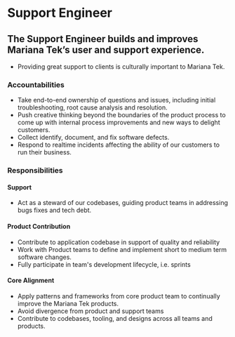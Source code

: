 Support Engineer
====================

## The Support Engineer builds and improves Mariana Tek’s user and support experience. 
* Providing great support to clients is culturally important to Mariana Tek.

### Accountabilities

* Take end-to-end ownership of questions and issues, including initial troubleshooting, root cause analysis and resolution.
* Push creative thinking beyond the boundaries of the product process to come up with internal process improvements and new ways to delight customers.
* Collect identify, document, and fix software defects.
* Respond to realtime incidents affecting the ability of our customers to run their business.

### Responsibilities

#### Support

* Act as a steward of our codebases, guiding product teams in addressing bugs fixes and tech debt.

#### Product Contribution

* Contribute to application codebase in support of quality and reliability
* Work with Product teams to define and implement short to medium term software changes.
* Fully participate in team's development lifecycle, i.e. sprints

#### Core Alignment

* Apply patterns and frameworks from core product team to continually improve the Mariana Tek products.
* Avoid divergence from product and support teams
* Contribute to codebases, tooling, and designs across all teams and products.
